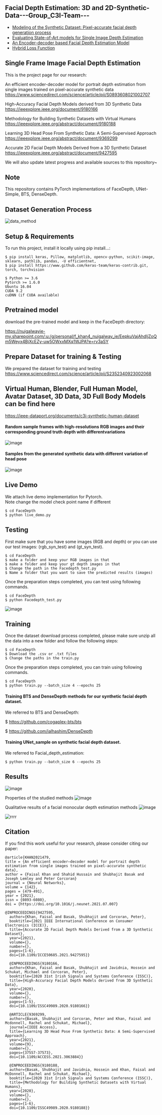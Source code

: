## Facial Depth Estimation: 3D and 2D-Synthetic-Data---Group_C3I-Team---
* [Modeling of the Synthetic Dataset: Pixel-accurate facial depth generation process](#general-info)
* [Evaluating State-of-Art models for Single Image Depth Estimation](#technologies)
* [An Encoder-decoder based Facial Depth Estimation Model](#setup)
* [Hybrid Loss Function](#setup1)

## Single Frame Image Facial Depth Estimation
This is the project page for our research:<br/>

An efficient encoder-decoder model for portrait depth estimation from single images trained on pixel-accurate synthetic data<br/>
https://www.sciencedirect.com/science/article/pii/S0893608021002707

High-Accuracy Facial Depth Models derived from 3D Synthetic Data<br/>
https://ieeexplore.ieee.org/document/9180166<br/>

Methodology for Building Synthetic Datasets with Virtual Humans<br/>
https://ieeexplore.ieee.org/abstract/document/9180188<br/>

Learning 3D Head Pose From Synthetic Data: A Semi-Supervised Approach<br/>
https://ieeexplore.ieee.org/abstract/document/9369299<br/>

Accurate 2D Facial Depth Models Derived from a 3D Synthetic Dataset
https://ieeexplore.ieee.org/abstract/document/9427595<br/>

We will also update latest progress and available sources to this repository~ 
	
## Note
This repository contains PyTorch implementations of FaceDepth, UNet-Simple, BTS, DenseDepth.

## Dataset Generation Process
![data_method](https://user-images.githubusercontent.com/49758542/120590876-1fc03b00-c433-11eb-825f-2bd3ec8bc538.png)

## Setup & Requirements
To run this project, install it locally using pip install...:

```
$ pip install keras, Pillow, matplotlib, opencv-python, scikit-image, sklearn, pathlib, pandas, -U efficientnet,
$ pip install https://www.github.com/keras-team/keras-contrib.git, torch, torchvision
```

```
$ Python >= 3.6
Pytorch >= 1.6.0
Ubuntu 16.04
CUDA 9.2
cuDNN (if CUDA available)
```
## Pretrained model

download the pre-trained model and keep in the FaceDepth directory:

https://nuigalwayie-my.sharepoint.com/:u:/g/personal/f_khan4_nuigalway_ie/EepkuVajAhdIjZoQm5Weyx4BjXcEZy-uw5OWxxMXq1WJPA?e=rv3aSY

## Prepare Dataset for training & Testing 

We prepared the dataset for training and testing<br/>
https://www.sciencedirect.com/science/article/pii/S2352340923002068 <br/>

## Virtual Human, Blender, Full Human Model, Avatar Dataset, 3D Data, 3D Full Body Models can be find here 
https://ieee-dataport.org/documents/c3i-synthetic-human-dataset <br/>

#### Random sample frames with high-resolutions RGB images and their corresponding ground truth depth with differentvariations<br/>
![image](https://user-images.githubusercontent.com/49758542/120597022-69f9ea00-c43c-11eb-9f45-9ff18161b662.png)

#### Samples from the generated synthetic data with different variation of head pose
![image](https://user-images.githubusercontent.com/49758542/120597197-a9c0d180-c43c-11eb-869b-d296ad62a36c.png)
## Live Demo
We attach live demo implementation for Pytorch. \
Note change the model check point name if different 
```
$ cd FaceDepth
$ python live_demo.py
```
## Testing
First make sure that you have some images (RGB and depth) or you can use our test images: (rgb_syn_test) and (gt_syn_test).
```shell
$ cd FaceDepth
$ make a folder and keep your RGB images in that  
$ make a folder and keep your gt depth images in that
$ Change the path in the Facedepth_test.py
$ Name a folder that you want to save the predicted results (images)  
```
Once the preparation steps completed, you can test using following commands.
```
$ cd FaceDepth
$ python Facedepth_test.py
```
![image](https://user-images.githubusercontent.com/49758542/120592291-80e90e00-c435-11eb-832e-45b55b014336.png)

## Training
Once the dataset download process completed, please make sure unzip all the data into a new folder and follow the following steps:
```shell
$ cd FaceDepth
$ Download the .csv or .txt files
$ Change the paths in the train.py  
```
Once the preparation steps completed, you can train using following commands.
```
$ cd FaceDepth
$ python train.py --batch_size 4 --epochs 25 
```
#### Training BTS and DenseDepth methods for our synthetic facial depth dataset.
We referred to BTS and DenseDepth:

$ https://github.com/cogaplex-bts/bts

$ https://github.com/ialhashim/DenseDepth

#### Training UNet_sample on synthetic facial depth dataset.
We referred to Facial_depth_estimation:
```
$ python train.py --batch_size 6 --epochs 25 
```

## Results 
![image](https://user-images.githubusercontent.com/49758542/120593394-55672300-c437-11eb-8368-29078c44c38c.png)

Properties of the studied methods
![image](https://user-images.githubusercontent.com/49758542/120593446-6fa10100-c437-11eb-928e-a0f38f7c4a32.png)

Qualitative results of a facial monocular depth estimation methods
![image](https://user-images.githubusercontent.com/49758542/120593540-919a8380-c437-11eb-8bdb-1498b4472795.png)

![rrrr](https://user-images.githubusercontent.com/49758542/120594025-34530200-c438-11eb-920a-4f7c8640b57f.png)

## Citation
If you find this work useful for your research, please consider citing our paper:
```
@article{KHAN2021479,
title = {An efficient encoder–decoder model for portrait depth estimation from single images trained on pixel-accurate synthetic data},
author = {Faisal Khan and Shahid Hussain and Shubhajit Basak and Joseph Lemley and Peter Corcoran}
journal = {Neural Networks},
volume = {142},
pages = {479-491},
year = {2021},
issn = {0893-6080},
doi = {https://doi.org/10.1016/j.neunet.2021.07.007}

@INPROCEEDINGS{9427595,
  author={Khan, Faisal and Basak, Shubhajit and Corcoran, Peter},
  booktitle={2021 IEEE International Conference on Consumer Electronics (ICCE)}, 
  title={Accurate 2D Facial Depth Models Derived from a 3D Synthetic Dataset}, 
  year={2021},
  volume={},
  number={},
  pages={1-6},
  doi={10.1109/ICCE50685.2021.9427595}}
  
  @INPROCEEDINGS{9180166,
  author={Khan, Faisal and Basak, Shubhajit and Javidnia, Hossein and Schukat, Michael and Corcoran, Peter},
  booktitle={2020 31st Irish Signals and Systems Conference (ISSC)}, 
  title={High-Accuracy Facial Depth Models derived from 3D Synthetic Data}, 
  year={2020},
  volume={},
  number={},
  pages={1-5},
  doi={10.1109/ISSC49989.2020.9180166}}
  
  @ARTICLE{9369299,
  author={Basak, Shubhajit and Corcoran, Peter and Khan, Faisal and Mcdonnell, Rachel and Schukat, Michael},
  journal={IEEE Access}, 
  title={Learning 3D Head Pose From Synthetic Data: A Semi-Supervised Approach}, 
  year={2021},
  volume={9},
  number={},
  pages={37557-37573},
  doi={10.1109/ACCESS.2021.3063884}}
  
  @INPROCEEDINGS{9180188,
  author={Basak, Shubhajit and Javidnia, Hossein and Khan, Faisal and McDonnell, Rachel and Schukat, Michael},
  booktitle={2020 31st Irish Signals and Systems Conference (ISSC)}, 
  title={Methodology for Building Synthetic Datasets with Virtual Humans}, 
  year={2020},
  volume={},
  number={},
  pages={1-6},
  doi={10.1109/ISSC49989.2020.9180188}}
```



